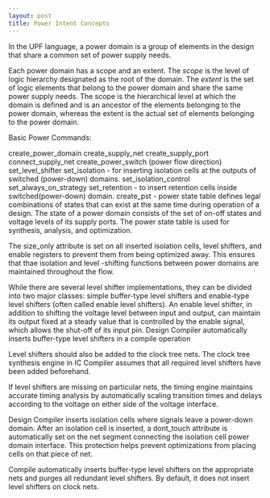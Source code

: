 ```yaml
---
layout: post
title: Power Intent Concepts
---
```


In the UPF language, a power domain is a group of elements in the design that share a common set of power supply needs.

Each power domain has a scope and an extent. The *scope* is the level of logic hierarchy designated as the root of the domain. The *extent* is the set of logic elements that belong to the power domain and share the same power supply needs. The scope is the hierarchical level at which the domain is defined and is an ancestor of the elements belonging to the power domain, whereas the extent is the actual set of elements belonging to the power domain.

Basic Power Commands:

create_power_domain
create_supply_net
create_supply_port
connect_supply_net
create_power_switch (power flow direction)
set_level_shifter
set_isolation - for inserting isolation cells at the outputs of switched (power-down) domains.
set_isolation_control
set_always_on_strategy
set_retention - to insert retention cells inside switched(power-down) domain.
create_pst - power state table defines legal combinations of states that can exist at the same time during operation of a design.  The state of a power domain consists of the set of on-off states and voltage levels of its supply ports. The power state table is used for synthesis, analysis, and optimization.

The size_only attribute is set on all inserted isolation cells, level shifters, and enable registers to prevent them from being optimized away. This ensures that thae isolation and level -shifting functions between power domains are maintained throughout the flow.

While there are several level shifter implementations, they can be divided into two major classes: simple buffer-type level shifters and enable-type level shifters (often called enable level shifters). An enable level shifter, in addition to shifting the voltage level between input and output, can maintain its output fixed at a steady value that is controlled by the enable signal, which allows the shut-off of its input pin. Design Compiler automatically inserts buffer-type level shifters in a compile operation

Level shifters should also be added to the clock tree nets. The clock tree synthesis engine
in IC Compiler assumes that all required level shifters have been added beforehand.

If level shifters are missing on particular nets, the timing engine maintains accurate timing
analysis by automatically scaling transition times and delays according to the voltage on
either side of the voltage interface.

Design Compiler inserts isolation cells where signals leave a power-down domain. After an isolation cell is inserted, a dont_touch attribute is automatically set on the net segment connecting the isolation cell power domain interface. This protection helps prevent optimizations from placing cells on that piece of net.

Compile automatically inserts buffer-type level shifters on the appropriate nets and purges
all redundant level shifters. By default, it does not insert level shifters on clock nets.
